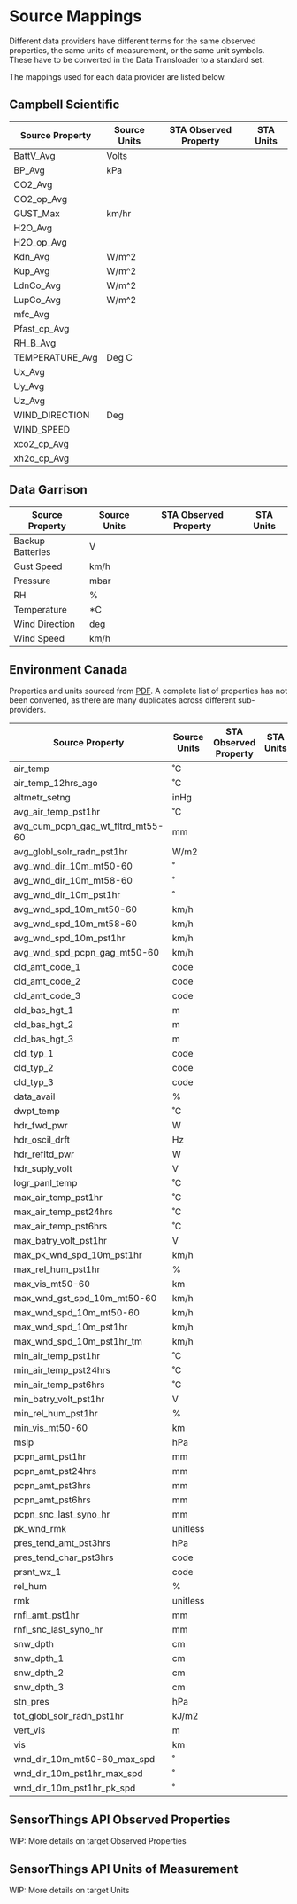 # Source Mappings

Different data providers have different terms for the same observed properties, the same units of measurement, or the same unit symbols. These have to be converted in the Data Transloader to a standard set.

The mappings used for each data provider are listed below.

## Campbell Scientific

Source Property  |  Source Units  |  STA Observed Property  |  STA Units
-----------------|----------------|-------------------------|-----------
BattV_Avg        |  Volts         |                         |
BP_Avg           |  kPa           |                         |
CO2_Avg          |                |                         |
CO2_op_Avg       |                |                         |
GUST_Max         |  km/hr         |                         |
H2O_Avg          |                |                         |
H2O_op_Avg       |                |                         |
Kdn_Avg          |  W/m^2         |                         |
Kup_Avg          |  W/m^2         |                         |
LdnCo_Avg        |  W/m^2         |                         |
LupCo_Avg        |  W/m^2         |                         |
mfc_Avg          |                |                         |
Pfast_cp_Avg     |                |                         |
RH_B_Avg         |                |                         |
TEMPERATURE_Avg  |  Deg C         |                         |
Ux_Avg           |                |                         |
Uy_Avg           |                |                         |
Uz_Avg           |                |                         |
WIND_DIRECTION   |  Deg           |                         |
WIND_SPEED       |                |                         |
xco2_cp_Avg      |                |                         |
xh2o_cp_Avg      |                |                         |


## Data Garrison

Source Property   |  Source Units  |  STA Observed Property  |  STA Units
------------------|----------------|-------------------------|-----------
Backup Batteries  |  V             |                         |
Gust Speed        |  km/h          |                         |
Pressure          |  mbar          |                         |
RH                |  %             |                         |
Temperature       |  *C            |                         |
Wind Direction    |  deg           |                         |
Wind Speed        |  km/h          |                         |


## Environment Canada

Properties and units sourced from [PDF](http://dd.weather.gc.ca/observations/doc/SWOB-ML_Product_User_Guide_v8.2_e.pdf). A complete list of properties has not been converted, as there are many duplicates across different sub-providers.

Source Property                    |  Source Units  |  STA Observed Property  |  STA Units
-----------------------------------|----------------|-------------------------|-----------
air_temp                           |  ˚C            |                         |
air_temp_12hrs_ago                 |  ˚C            |                         |
altmetr_setng                      |  inHg          |                         |
avg_air_temp_pst1hr                |  ˚C            |                         |
avg_cum_pcpn_gag_wt_fltrd_mt55-60  |  mm            |                         |
avg_globl_solr_radn_pst1hr         |  W/m2          |                         |
avg_wnd_dir_10m_mt50-60            |  ˚             |                         |
avg_wnd_dir_10m_mt58-60            |  ˚             |                         |
avg_wnd_dir_10m_pst1hr             |  ˚             |                         |
avg_wnd_spd_10m_mt50-60            |  km/h          |                         |
avg_wnd_spd_10m_mt58-60            |  km/h          |                         |
avg_wnd_spd_10m_pst1hr             |  km/h          |                         |
avg_wnd_spd_pcpn_gag_mt50-60       |  km/h          |                         |
cld_amt_code_1                     |  code          |                         |
cld_amt_code_2                     |  code          |                         |
cld_amt_code_3                     |  code          |                         |
cld_bas_hgt_1                      |  m             |                         |
cld_bas_hgt_2                      |  m             |                         |
cld_bas_hgt_3                      |  m             |                         |
cld_typ_1                          |  code          |                         |
cld_typ_2                          |  code          |                         |
cld_typ_3                          |  code          |                         |
data_avail                         |  %             |                         |
dwpt_temp                          |  ˚C            |                         |
hdr_fwd_pwr                        |  W             |                         |
hdr_oscil_drft                     |  Hz            |                         |
hdr_refltd_pwr                     |  W             |                         |
hdr_suply_volt                     |  V             |                         |
logr_panl_temp                     |  ˚C            |                         |
max_air_temp_pst1hr                |  ˚C            |                         |
max_air_temp_pst24hrs              |  ˚C            |                         |
max_air_temp_pst6hrs               |  ˚C            |                         |
max_batry_volt_pst1hr              |  V             |                         |
max_pk_wnd_spd_10m_pst1hr          |  km/h          |                         |
max_rel_hum_pst1hr                 |  %             |                         |
max_vis_mt50-60                    |  km            |                         |
max_wnd_gst_spd_10m_mt50-60        |  km/h          |                         |
max_wnd_spd_10m_mt50-60            |  km/h          |                         |
max_wnd_spd_10m_pst1hr             |  km/h          |                         |
max_wnd_spd_10m_pst1hr_tm          |  km/h          |                         |
min_air_temp_pst1hr                |  ˚C            |                         |
min_air_temp_pst24hrs              |  ˚C            |                         |
min_air_temp_pst6hrs               |  ˚C            |                         |
min_batry_volt_pst1hr              |  V             |                         |
min_rel_hum_pst1hr                 |  %             |                         |
min_vis_mt50-60                    |  km            |                         |
mslp                               |  hPa           |                         |
pcpn_amt_pst1hr                    |  mm            |                         |
pcpn_amt_pst24hrs                  |  mm            |                         |
pcpn_amt_pst3hrs                   |  mm            |                         |
pcpn_amt_pst6hrs                   |  mm            |                         |
pcpn_snc_last_syno_hr              |  mm            |                         |
pk_wnd_rmk                         |  unitless      |                         |
pres_tend_amt_pst3hrs              |  hPa           |                         |
pres_tend_char_pst3hrs             |  code          |                         |
prsnt_wx_1                         |  code          |                         |
rel_hum                            |  %             |                         |
rmk                                |  unitless      |                         |
rnfl_amt_pst1hr                    |  mm            |                         |
rnfl_snc_last_syno_hr              |  mm            |                         |
snw_dpth                           |  cm            |                         |
snw_dpth_1                         |  cm            |                         |
snw_dpth_2                         |  cm            |                         |
snw_dpth_3                         |  cm            |                         |
stn_pres                           |  hPa           |                         |
tot_globl_solr_radn_pst1hr         |  kJ/m2         |                         |
vert_vis                           |  m             |                         |
vis                                |  km            |                         |
wnd_dir_10m_mt50-60_max_spd        |  ˚             |                         |
wnd_dir_10m_pst1hr_max_spd         |  ˚             |                         |
wnd_dir_10m_pst1hr_pk_spd          |  ˚             |                         |


## SensorThings API Observed Properties

WIP: More details on target Observed Properties

## SensorThings API Units of Measurement

WIP: More details on target Units
